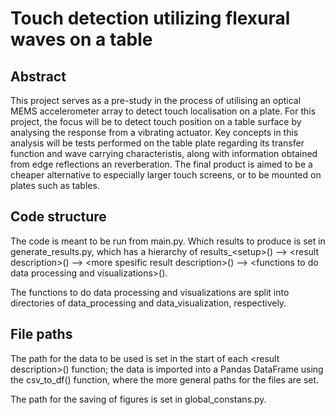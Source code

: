 # Touch detection utilizing flexural waves on a table

## Abstract
This project serves as a pre-study in the process of utilising an optical MEMS accelerometer array to detect touch localisation on a plate. For this project, the focus will be to detect touch position on a table surface by analysing the response from a vibrating actuator. Key concepts in this analysis will be tests performed on the table plate regarding its transfer function and wave carrying characteristis, along with information obtained from edge reflections an reverberation. The final product is aimed to be a cheaper alternative to especially larger touch screens, or to be mounted on plates such as tables.

## Code structure
The code is meant to be run from main.py. Which results to produce is set in generate_results.py, which has a hierarchy of results_\<setup>() --> \<result description>() --> \<more spesific result description>() --> \<functions to do data processing and visualizations>().

The functions to do data processing and visualizations are split into directories of data_processing and data_visualization, respectively.

## File paths
The path for the data to be used is set in the start of each \<result description>() function; the data is imported into a Pandas DataFrame using the csv_to_df() function, where the more general paths for the files are set.

The path for the saving of figures is set in global_constans.py.

